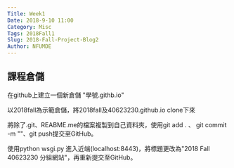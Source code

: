 ```yaml
---
Title: Week1
Date: 2018-9-10 11:00
Category: Misc
Tags: 2018Fall1
Slug: 2018-Fall-Project-Blog2
Author: NFUMDE
---
```


<!-- PELICAN_END_SUMMARY -->

課程倉儲
----


在github上建立一個新倉儲 "學號.githb.io"

以2018fall為示範倉儲，將2018fall及40623230.github.io clone下來

將除了.git、REABME.me的檔案複製到自己資料夾，使用git add . 、 git commit -m ""、git push提交至GitHub。

使用python wsgi.py 進入近端(localhost:8443)，將標題更改為"2018 Fall 40623230 分組網站"，再重新提交至GitHub。


